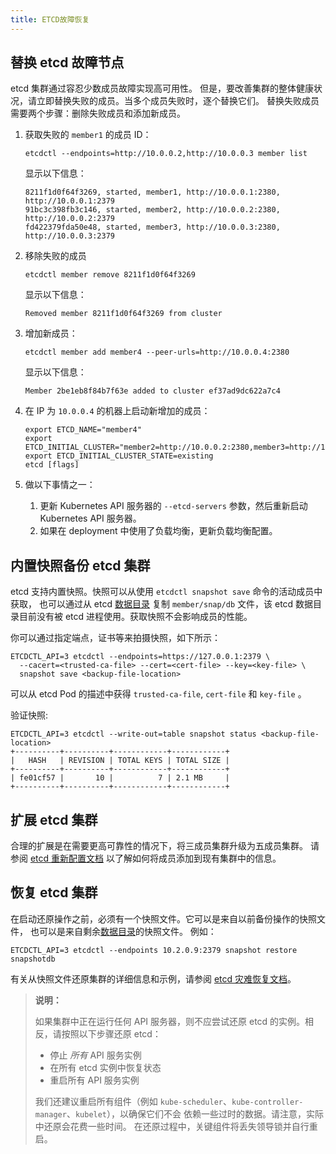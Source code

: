 ```yaml
---
title: ETCD故障恢复
---
```




## 替换 etcd 故障节点

etcd 集群通过容忍少数成员故障实现高可用性。 但是，要改善集群的整体健康状况，请立即替换失败的成员。当多个成员失败时，逐个替换它们。 替换失败成员需要两个步骤：删除失败成员和添加新成员。

1. 获取失败的 `member1` 的成员 ID：

   ```shell
   etcdctl --endpoints=http://10.0.0.2,http://10.0.0.3 member list
   ```

   显示以下信息：

   ```console
   8211f1d0f64f3269, started, member1, http://10.0.0.1:2380, http://10.0.0.1:2379
   91bc3c398fb3c146, started, member2, http://10.0.0.2:2380, http://10.0.0.2:2379
   fd422379fda50e48, started, member3, http://10.0.0.3:2380, http://10.0.0.3:2379
   ```

2. 移除失败的成员

   ```shell
   etcdctl member remove 8211f1d0f64f3269
   ```

   显示以下信息：

   ```console
   Removed member 8211f1d0f64f3269 from cluster
   ```

3. 增加新成员：

   ```shell
   etcdctl member add member4 --peer-urls=http://10.0.0.4:2380
   ```

   显示以下信息：

   ```console
   Member 2be1eb8f84b7f63e added to cluster ef37ad9dc622a7c4
   ```

4. 在 IP 为 `10.0.0.4` 的机器上启动新增加的成员：

   ```shell
   export ETCD_NAME="member4"
   export ETCD_INITIAL_CLUSTER="member2=http://10.0.0.2:2380,member3=http://10.0.0.3:2380,member4=http://10.0.0.4:2380"
   export ETCD_INITIAL_CLUSTER_STATE=existing
   etcd [flags]
   ```

5. 做以下事情之一：

   1. 更新 Kubernetes API 服务器的 `--etcd-servers` 参数，然后重新启动 Kubernetes API 服务器。
   2. 如果在 deployment 中使用了负载均衡，更新负载均衡配置。

## 内置快照备份 etcd 集群

etcd 支持内置快照。快照可以从使用 `etcdctl snapshot save` 命令的活动成员中获取， 也可以通过从 etcd [数据目录](https://etcd.io/docs/current/op-guide/configuration/#--data-dir) 复制 `member/snap/db` 文件，该 etcd 数据目录目前没有被 etcd 进程使用。获取快照不会影响成员的性能。

你可以通过指定端点，证书等来拍摄快照，如下所示：

```shell
ETCDCTL_API=3 etcdctl --endpoints=https://127.0.0.1:2379 \
  --cacert=<trusted-ca-file> --cert=<cert-file> --key=<key-file> \
  snapshot save <backup-file-location>
```

可以从 etcd Pod 的描述中获得 `trusted-ca-file`, `cert-file` 和 `key-file` 。

验证快照:

```shell
ETCDCTL_API=3 etcdctl --write-out=table snapshot status <backup-file-location>
+----------+----------+------------+------------+
|   HASH   | REVISION | TOTAL KEYS | TOTAL SIZE |
+----------+----------+------------+------------+
| fe01cf57 |       10 |          7 | 2.1 MB     |
+----------+----------+------------+------------+
```

## 扩展 etcd 集群

合理的扩展是在需要更高可靠性的情况下，将三成员集群升级为五成员集群。 请参阅 [etcd 重新配置文档](https://etcd.io/docs/current/op-guide/runtime-configuration/#remove-a-member) 以了解如何将成员添加到现有集群中的信息。

## 恢复 etcd 集群

在启动还原操作之前，必须有一个快照文件。它可以是来自以前备份操作的快照文件， 也可以是来自剩余[数据目录](https://etcd.io/docs/current/op-guide/configuration/#--data-dir)的快照文件。 例如：

```shell
ETCDCTL_API=3 etcdctl --endpoints 10.2.0.9:2379 snapshot restore snapshotdb
```

有关从快照文件还原集群的详细信息和示例，请参阅 [etcd 灾难恢复文档](https://etcd.io/docs/current/op-guide/recovery/#restoring-a-cluster)。

> **说明：**
>
> 如果集群中正在运行任何 API 服务器，则不应尝试还原 etcd 的实例。相反，请按照以下步骤还原 etcd：
>
> - 停止 *所有* API 服务实例
> - 在所有 etcd 实例中恢复状态
> - 重启所有 API 服务实例
>
> 我们还建议重启所有组件（例如 `kube-scheduler`、`kube-controller-manager`、`kubelet`），以确保它们不会 依赖一些过时的数据。请注意，实际中还原会花费一些时间。 在还原过程中，关键组件将丢失领导锁并自行重启。

